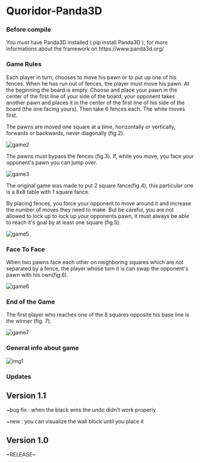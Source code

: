 # Quoridor-Panda3D
<h3>Before compile</h3>
You must have Panda3D installed ( pip install Panda3D ), for more informations about the framework on https://www.panda3d.org/
<h3>Game Rules</h3>

Each player in turn, chooses to move his pawn or to put up one of his fences. When he has run out of fences, the player must move his pawn.
At the beginning the board is empty. Choose and place your pawn in the center of the first line of your side of the board, your opponent takes another pawn and places it in the center of the first line of his side of the board (the one facing yours). Then take 6 fences each.
The white moves first.

The pawns are moved one square at a time, horizontally or vertically, forwards or backwards, never diagonally (fig.2).

![game2](https://user-images.githubusercontent.com/115081686/212549703-31d09830-2a14-4fd2-85eb-94b3e3bff45c.jpg)

The pawns must bypass the fences (fig.3). If, while you move, you face your opponent's pawn you can jump over.

![game3](https://user-images.githubusercontent.com/115081686/212549747-ff4a6ff3-1b22-4318-8bdd-272a6ff50374.jpg)

The original game was made to put 2 square fance(fig.4), this particular one is a 8x8 table with 1 square fance.

By placing fences, you force your opponent to move around it and increase the number of moves they need to make. But be careful, you are not allowed to lock up to lock up your opponents pawn, it must always be able to reach it's goal by at least one square (fig.5).

![game5](https://user-images.githubusercontent.com/115081686/212549777-8de8ae07-5ad5-48f9-8376-fb19b229a9c1.jpg)

<h3>Face To Face</h3>

When two pawns face each other on neighboring squares which are not separated by a fence, the player whose turn it is can swap the opponent's pawn with his own(fig.6).

![game6](https://user-images.githubusercontent.com/115081686/212549996-f79ff537-0b23-4883-ad4d-570fbc0099e8.jpg)


<h3>End of the Game</h3>

The first player who reaches one of the 8 squares opposite his base line is the winner (fig. 7).

![game7](https://user-images.githubusercontent.com/115081686/212550026-e11bb4b8-f93d-48f8-9b61-652d4cce9ddb.jpg)
  
<h3>General info about game</h3>
  
![img1](https://user-images.githubusercontent.com/115081686/212552057-eb8f3654-d48a-4313-88b3-fc4a512d0891.jpg)

<h3>Updates</h3>
<h2>Version 1.1</h2>
~bug fix : when the black wins the undo didn't work properly

~new : you can visualize the wall block until you place it
<h2>Version 1.0</h2>
~RELEASE~
